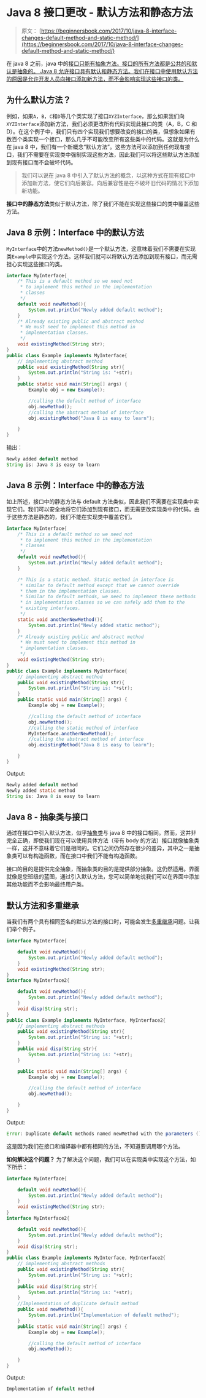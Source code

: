 # Java 8 接口更改 - 默认方法和静态方法

> 原文： [https://beginnersbook.com/2017/10/java-8-interface-changes-default-method-and-static-method/](https://beginnersbook.com/2017/10/java-8-interface-changes-default-method-and-static-method/)

在 java 8 之前，java 中的[接口只能有抽象方法。接口的所有方法都是公共的和默认是抽象的。 Java 8 允许接口具有默认和静态方法。我们在接口中使用默认方法的原因是允许开发人员向接口添加新方法，而不会影响实现这些接口的类。](https://beginnersbook.com/2013/05/java-interface/)

## 为什么默认方法？

例如，如果`A`，`B`，`C`和`D`等几个类实现了接口`XYZInterface`，那么如果我们向`XYZInterface`添加新方法，我们必须更改所有代码实现此接口的类（A，B，C 和 D）。在这个例子中，我们只有四个实现我们想要改变的接口的类，但想象如果有数百个类实现一个接口，那么几乎不可能改变所有这些类中的代码。这就是为什么在 java 8 中，我们有一个新概念“默认方法”。这些方法可以添加到任何现有接口，我们不需要在实现类中强制实现这些方法，因此我们可以将这些默认方法添加到现有接口而不会破坏代码。

> 我们可以说在 java 8 中引入了默认方法的概念，以这种方式在现有接口中添加新方法，使它们向后兼容。向后兼容性是在不破坏旧代码的情况下添加新功能。

**接口中的静态方法**类似于默认方法，除了我们不能在实现这些接口的类中覆盖这些方法。

## Java 8 示例：Interface 中的默认方法

`MyInterface`中的方法`newMethod()`是一个默认方法，这意味着我们不需要在实现类`Example`中实现这个方法。这样我们就可以将默认方法添加到现有接口，而无需担心实现这些接口的类。

```java
interface MyInterface{  
    /* This is a default method so we need not
     * to implement this method in the implementation 
     * classes  
     */
    default void newMethod(){  
        System.out.println("Newly added default method");  
    }  
    /* Already existing public and abstract method
     * We must need to implement this method in 
     * implementation classes.
     */
    void existingMethod(String str);  
}  
public class Example implements MyInterface{ 
	// implementing abstract method
    public void existingMethod(String str){           
        System.out.println("String is: "+str);  
    }  
    public static void main(String[] args) {  
    	Example obj = new Example();

    	//calling the default method of interface
        obj.newMethod();     
        //calling the abstract method of interface
        obj.existingMethod("Java 8 is easy to learn"); 

    }  
}
```

输出：

```java
Newly added default method
String is: Java 8 is easy to learn
```

## Java 8 示例：Interface 中的静态方法

如上所述，接口中的静态方法与 default 方法类似，因此我们不需要在实现类中实现它们。我们可以安全地将它们添加到现有接口，而无需更改实现类中的代码。由于这些方法是静态的，我们不能在实现类中覆盖它们。

```java
interface MyInterface{  
    /* This is a default method so we need not
     * to implement this method in the implementation 
     * classes  
     */
    default void newMethod(){  
        System.out.println("Newly added default method");  
    }  

    /* This is a static method. Static method in interface is
     * similar to default method except that we cannot override 
     * them in the implementation classes.
     * Similar to default methods, we need to implement these methods
     * in implementation classes so we can safely add them to the 
     * existing interfaces.
     */
    static void anotherNewMethod(){
    	System.out.println("Newly added static method");
    }
    /* Already existing public and abstract method
     * We must need to implement this method in 
     * implementation classes.
     */
    void existingMethod(String str);  
}  
public class Example implements MyInterface{ 
	// implementing abstract method
    public void existingMethod(String str){           
        System.out.println("String is: "+str);  
    }  
    public static void main(String[] args) {  
    	Example obj = new Example();

    	//calling the default method of interface
        obj.newMethod();     
        //calling the static method of interface
        MyInterface.anotherNewMethod();
        //calling the abstract method of interface
        obj.existingMethod("Java 8 is easy to learn"); 

    }  
}
```

Output:

```java
Newly added default method
Newly added static method
String is: Java 8 is easy to learn
```

## Java 8 - 抽象类与接口

通过在接口中引入默认方法，似乎[抽象类](https://beginnersbook.com/2013/05/java-abstract-class-method/)与 java 8 中的接口相同。然而，这并非完全正确，即使我们现在可以使用具体方法（带有 body 的方法）接口就像抽象类一样，这并不意味着它们是相同的。它们之间仍然存在很少的差异，其中之一是抽象类可以有构造函数，而在接口中我们不能有构造函数。

接口的目的是提供完全抽象，而抽象类的目的是提供部分抽象。这仍然适用。界面就像是您班级的蓝图，通过引入默认方法，您可以简单地说我们可以在界面中添加其他功能而不会影响最终用户类。

## 默认方法和多重继承

当我们有两个具有相同签名的默认方法的接口时，可能会发生[多重继承](https://beginnersbook.com/2013/05/java-multiple-inheritance/)问题。让我们举个例子。

```java
interface MyInterface{  

    default void newMethod(){  
        System.out.println("Newly added default method");  
    }  
    void existingMethod(String str);  
}  
interface MyInterface2{  

    default void newMethod(){  
        System.out.println("Newly added default method");  
    }  
    void disp(String str);  
} 
public class Example implements MyInterface, MyInterface2{ 
	// implementing abstract methods
    public void existingMethod(String str){           
        System.out.println("String is: "+str);  
    }  
    public void disp(String str){
    	System.out.println("String is: "+str); 
    }

    public static void main(String[] args) {  
    	Example obj = new Example();

    	//calling the default method of interface
        obj.newMethod();     

    }  
}
```

Output:

```java
Error: Duplicate default methods named newMethod with the parameters () and () are inherited from the types MyInterface2 and MyInterface
```

这是因为我们在接口和编译器中都有相同的方法，不知道要调用哪个方法。

**如何解决这个问题？**
为了解决这个问题，我们可以在实现类中实现这个方法，如下所示：

```java
interface MyInterface{  

    default void newMethod(){  
        System.out.println("Newly added default method");  
    }  
    void existingMethod(String str);  
}  
interface MyInterface2{  

    default void newMethod(){  
        System.out.println("Newly added default method");  
    }  
    void disp(String str);  
} 
public class Example implements MyInterface, MyInterface2{ 
	// implementing abstract methods
    public void existingMethod(String str){           
        System.out.println("String is: "+str);  
    }  
    public void disp(String str){
    	System.out.println("String is: "+str); 
    }
    //Implementation of duplicate default method
    public void newMethod(){  
        System.out.println("Implementation of default method");  
    }  
    public static void main(String[] args) {  
    	Example obj = new Example();

    	//calling the default method of interface
        obj.newMethod();     

    }  
}
```

Output:

```java
Implementation of default method
```